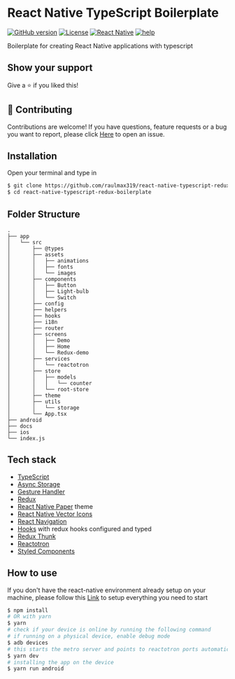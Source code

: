 # React Native TypeScript Boilerplate

[![GitHub version](https://img.shields.io/badge/version-v0.1.0-blue.svg)](https://github.com/raulmax319/react-native-typescript-redux-boilerplate)
[![License](https://img.shields.io/github/license/raulmax319/react-native-typescript-redux-boilerplate)](https://github.com/raulmax319/react-native-typescript-redux-boilerplate/blob/main/LICENSE)
[![React Native](https://img.shields.io/badge/React%20Native-0.64.0-blue)](https://github.com/raulmax319/react-native-typescript-redux-boilerplate/blob/e4f6b04791581a83501fe2fc351bc88545afd05a/boilerplate_app/package.json#L21)
[![help](https://img.shields.io/github/labels/raulmax319/react-native-typescript-redux-boilerplate/Help%20Wanted)]()

Boilerplate for creating React Native applications with typescript

## Show your support

Give a ⭐️ if you liked this!

## 🤝 Contributing

Contributions are welcome! If you have questions, feature requests or a bug you want to report, please click [Here](https://github.com/raulmax319/react-native-typescript-redux-boilerplate/issues) to open an issue.

## Installation

Open your terminal and type in

```sh
$ git clone https://github.com/raulmax319/react-native-typescript-redux-boilerplate.git
$ cd react-native-typescript-redux-boilerplate
```

## Folder Structure

```text
.
├── app
│   └── src
│       ├── @types
│       ├── assets
│       │   ├── animations
│       │   ├── fonts
│       │   └── images
│       ├── components
│       │   ├── Button
│       │   ├── Light-bulb
│       │   └── Switch
│       ├── config
│       ├── helpers
│       ├── hooks
│       ├── i18n
│       ├── router
│       ├── screens
│       │   ├── Demo
│       │   ├── Home
│       │   └── Redux-demo
│       ├── services
│       │   └── reactotron
│       ├── store
│       │   ├── models
│       │   │   └── counter
│       │   └── root-store
│       ├── theme
│       ├── utils
│       │   └── storage
│       └── App.tsx
├── android
├── docs
├── ios
└── index.js
```

## Tech stack

- [TypeScript](https://www.typescriptlang.org/)
- [Async Storage](https://github.com/react-native-async-storage/async-storage)
- [Gesture Handler](https://github.com/software-mansion/react-native-gesture-handler)
- [Redux](https://redux.js.org)
- [React Native Paper](https://callstack.github.io/react-native-paper/) theme
- [React Native Vector Icons](https://github.com/oblador/react-native-vector-icons)
- [React Navigation](https://reactnavigation.org)
- [Hooks]() with redux hooks configured and typed
- [Redux Thunk](https://github.com/reduxjs/redux-thunk)
- [Reactotron](https://github.com/infinitered/reactotron)
- [Styled Components](https://styled-components.com)

## How to use

If you don't have the react-native environment already setup on your machine, please follow this [Link](https://reactnative.dev/docs/environment-setup) to setup everything you need to start

```sh
$ npm install
# OR with yarn
$ yarn
# check if your device is online by running the following command
# if running on a physical device, enable debug mode
$ adb devices
# this starts the metro server and points to reactotron ports automatically
$ yarn dev
# installing the app on the device
$ yarn run android
```
